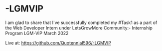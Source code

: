 # -LGMVIP
I am glad to share that I've successfully completed my #Task1 as a part of the Web Developer Intern under LetsGrowMore Community:- Internship Program LGM-VIP March 2022

Live at: https://github.com/Quotennial596/-LGMVIP

